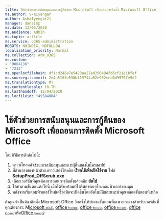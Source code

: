 ```yaml
---
title: ใช้ตัวช่วยการสนับสนุนและการกู้คืนของ Microsoft เพื่อถอนการติดตั้ง Microsoft Office
ms.author: v-aiyengar
author: AshaIyengar21
manager: dansimp
ms.date: 12/05/2020
ms.audience: Admin
ms.topic: article
ms.service: o365-administration
ROBOTS: NOINDEX, NOFOLLOW
localization_priority: Normal
ms.collection: Adm_O365
ms.custom:
- "9004136"
- "7212"
ms.openlocfilehash: df1cd246e7e5483aa27ad250494fd6cf21e1bfef
ms.sourcegitcommit: 2e4a5153e530bf15744a52e982eeb0d99757e9d2
ms.translationtype: MT
ms.contentlocale: th-TH
ms.lasthandoff: 12/04/2020
ms.locfileid: "49584084"
---
```

# <a name="use-microsoft-support-and-recovery-assistant-to-uninstall-microsoft-office"></a>ใช้ตัวช่วยการสนับสนุนและการกู้คืนของ Microsoft เพื่อถอนการติดตั้ง Microsoft Office

โดยมีวิธีการดังต่อไปนี้:

1. ดาวน์โหลดตัว[ช่วยการสนับสนุนและการกู้คืนของไมโครซอฟท์](https://go.microsoft.com/fwlink/?linkid=2139122)
1. ที่ด้านล่างของหน้าต่างเบราว์เซอร์ให้คลิก **เรียกใช้เพื่อเปิดใช้งาน** ไฟล์ **SetupProd_OffScrub.exe**
1. เลือกเวอร์ชันที่คุณต้องการถอนการติดตั้งแล้วคลิก **ถัดไป**
1. ให้ทำตามขั้นตอนต่อไปนี้ เมื่อได้รับพร้อมท์ให้รีสตาร์ตเครื่องคอมพิวเตอร์ของคุณ
1. หลังจากเริ่มคอมพิวเตอร์ใหม่เครื่องมือจะเปิดขึ้นโดยอัตโนมัติและแนะนำคุณตลอดขั้นตอนที่เหลือ

ถ้าคุณจำเป็นต้องติดตั้ง Microsoft Office อีกครั้งให้ทำตามขั้นตอนที่เฉพาะเจาะจงสำหรับเวอร์ชันที่คุณต้องการ: M[icrosoft ๓๖๕](https://go.microsoft.com/fwlink/?linkid=2138843), [office ๒๐๑๙](https://go.microsoft.com/fwlink/?linkid=2138843), [office ๒๐๑๖](https://go.microsoft.com/fwlink/?linkid=2138919), [office ๒๐๑๓](https://go.microsoft.com/fwlink/?linkid=2138919), [office ๒๐๑๐](https://go.microsoft.com/fwlink/?linkid=2139237)หรือ[Office ๒๐๐๗](https://go.microsoft.com/fwlink/?linkid=2138644)